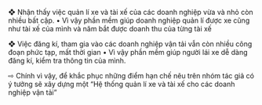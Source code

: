 ❖	Nhận thấy việc quản lí xe và tài xế của các doanh nghiệp vừa và nhỏ còn nhiều bất cập.
•	Vì vậy phần mềm giúp doanh nghiệp quản lí được xe cũng như tài xế của mình và năm bắt được doanh thu của từng tài xế

❖	Việc đăng kí, tham gia vào các doanh nghiệp vận tải vẫn còn nhiều công đoạn phức tạp, mất thời gian
•	Vì vậy phần mềm giúp người lái xe dễ dàng đăng kí, kiểm tra thông tin của mình.


⇨	Chính vì vậy, để khắc phục những điểm hạn chế nêu trên nhóm tác giả có ý tưởng sẽ xây dựng một “Hệ thống quản lí xe và tài xế cho các doanh nghiệp vận tải”
